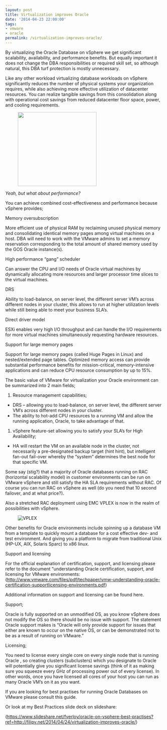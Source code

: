 ```yaml
---
layout: post
title: Virtualization improves Oracle
date: '2014-04-23 22:00:00'
tags:
- vmware
- oracle
permalink: /virtualization-improves-oracle/
---
```


By virtualizing the Oracle Database on vSphere we get significant scalability, availability, and performance benefits. But equally important it does not change the DBA responsibilities or required skill set, so although natural, this DBA turf protection is mostly unnecessary.

Like any other workload virtualizing database workloads on vSphere significantly reduces the number of physical systems your organization requires, while also achieving more effective utilization of datacenter resources. You can realize tangible savings from this consolidation along with operational cost savings from reduced datacenter floor space, power, and cooling requirements.

<figure class="kg-card kg-image-card"><img src=" __GHOST_URL__ /content/images/2021/08/oracle1.jpg" class="kg-image" alt loading="lazy" width="250" height="235"></figure>

_Yeah, but what about performance?_

You can achieve combined cost-effectiveness and performance because vSphere provides;

Memory oversubscription

More efficient use of physical RAM by reclaiming unused physical memory and consolidating identical memory pages among virtual machines on a host. DBA will need to work with the VMware admins to set a memory reservation corresponding to the total amount of shared memory used by the GOS Oracle instance(s).

High performance “gang” scheduler

Can answer the CPU and I/O needs of Oracle virtual machines by dynamically allocating more resources and larger processor time slices to the virtual machines.

DRS

Ability to load-balance, on server level, the different server VM’s across different nodes in your cluster, this allows to run at higher utilization levels while still being able to meet your business SLA’s.

Direct driver model

ESXi enables very high I/O throughput and can handle the I/O requirements for more virtual machines simultaneously requesting hardware resources.

Support for large memory pages

Support for large memory pages (called Huge Pages in Linux) and nested/extended page tables. Optimized memory access can provide substantial performance benefits for mission-critical, memory-intensive applications and can reduce CPU resource consumption by up to 15%.

The basic value of VMware for virtualization your Oracle environment can be summarized into 2 main fields;

1. Resource management capabilities;

- DRS – allowing you to load-balance, on server level, the different server VM’s across different nodes in your cluster.
- The ability to hot-add CPU resources to a running VM and allow the running application, Oracle, to take advantage of that.

1. vSphere feature-set allowing you to satisfy your SLA’s for High Availability;

- HA will restart the VM on an available node in the cluster, not necessarily a pre-designated backup target (hint hint), but intelligent fan-out fail-over whereby the “system” determines the best node for that specific VM.

Some say (stig?) that a majority of Oracle databases running on RAC (horizontal scalability model) in customer environments can be run on VMware vSphere and still satisfy the HA SLA requirements without RAC. Of course you can run RAC on vSphere as well (do you need that 10 second failover, and at what price?).

Also a stretched RAC deployment using EMC VPLEX is now in the realm of possibilities with vSphere.

<figure class="kg-card kg-image-card"><img src="https://img.youtube.com/vi/n_gY9JQtDvo/0.jpg" class="kg-image" alt="VPLEX" loading="lazy"></figure>

Other benefits for Oracle environments include spinning up a database VM from a template to quickly mount a database for a cost effective dev- and test environment. And giving you a platform to migrate from traditional Unix (HP-UX, AIX, Solaris Sparc) to x86 linux.

Support and licensing

For the official explanation of certification, support, and licensing please refer to the document “understanding Oracle certification, support, and licensing for VMware environments: (http://www.vmware.com/files/pdf/techpaper/vmw-understanding-oracle-certification-supportlicensing-environments.pdf)

Additional information on support and licensing can be found here.

Support;

Oracle is fully supported on an unmodified OS, as you know vSphere does not modify the OS so there should be no issue with support. The statement Oracle support makes is “Oracle will only provide support for issues that either are known to occur on the native OS, or can be demonstrated not to be as a result of running on VMware.”

Licensing;

You need to license every single core on every single node that is running Oracle , so creating clusters (subclusters) which you designate to Oracle will potentially give you significant license savings (think of it as making sure you squeeze every GHz of processing power out of every license). In other words, once you have licensed all cores of your host you can run as many Oracle VM’s on it as you want.

If you are looking for best practises for running Oracle Databases on VMware please consult this guide.

Or look at my Best Practices slide deck on slideshare:

(https://www.slideshare.net/fverloy/oracle-on-vsphere-best-practises?ref=http://filipv.net/2014/04/24/virtualization-improves-oracle/)

